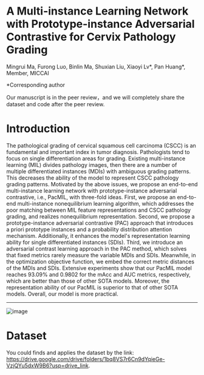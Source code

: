 # A Multi-instance Learning Network with Prototype-instance Adversarial Contrastive for Cervix Pathology Grading

Mingrui Ma, Furong Luo, Binlin Ma, Shuxian Liu, Xiaoyi Lv*, Pan Huang*, Member, MICCAI

*Corresponding author

Our manuscript is in the peer review，and we will completely share the dataset and code after the peer review.

# Introduction
The pathological grading of cervical squamous cell carcinoma (CSCC) is an fundamental and important index in tumor diagnosis. Pathologists tend to focus on single differentiation areas for grading. Existing multi-instance learning (MIL) divides pathology images, then there are a number of multiple differentiated instances (MDIs) with ambiguous grading patterns. This decreases the ability of the model to represent CSCC pathology grading patterns. Motivated by the above issues, we propose an end-to-end multi-instance learning network with prototype-instance adversarial contrastive, i.e., PacMIL, with three-fold ideas. First, we propose an end-to-end multi-instance nonequilibrium learning algorithm, which addresses the poor matching between MIL feature representations and CSCC pathology grading, and realizes nonequilibrium representation. Second, we propose a prototype-instance adversarial contrastive (PAC) approach that introduces a priori prototype instances and a probability distribution attention mechanism. Additionally, it enhances the model's representation learning ability for single differentiated instances (SDIs). Third, we introduce an adversarial contrast learning approach in the PAC method, which solves that fixed metrics rarely measure the variable MDIs and SDIs. Meanwhile, in the optimization objective function, we embed the correct metric distances of the MDIs and SDIs. Extensive experiments show that our PacMIL model reaches 93.09% and 0.9802 for the mAcc and AUC metrics, respectively, which are better than those of other SOTA models. Moreover, the representation ability of our PacMIL is superior to that of other SOTA models. Overall, our model is more practical. 

---
![image](https://github.com/Baron-Huang/PacMIL/blob/main/Image/Main_Frame_for_PacMI)


# Dataset
You could finds and applies the dataset by the link: https://drive.google.com/drive/folders/1bq8VS7r6Cn9dYqieGe-VzjQYu5dxW9B6?usp=drive_link.

